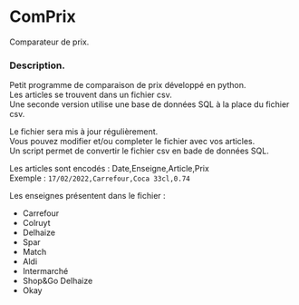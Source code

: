 # ComPrix
Comparateur de prix.

### Description.
Petit programme de comparaison de prix développé en python.  
Les articles se trouvent dans un fichier csv.  
Une seconde version utilise une base de données SQL à la place du fichier csv.
  
Le fichier sera mis à jour régulièrement.  
Vous pouvez modifier et/ou completer le fichier avec vos articles.  
Un script permet de convertir le fichier csv en bade de données SQL.  
  
Les articles sont encodés : Date,Enseigne,Article,Prix  
Exemple : `17/02/2022,Carrefour,Coca 33cl,0.74`  
   
 Les enseignes présentent dans le fichier :
- Carrefour 
- Colruyt
- Delhaize
- Spar
- Match
- Aldi
- Intermarché
- Shop&Go Delhaize
- Okay

